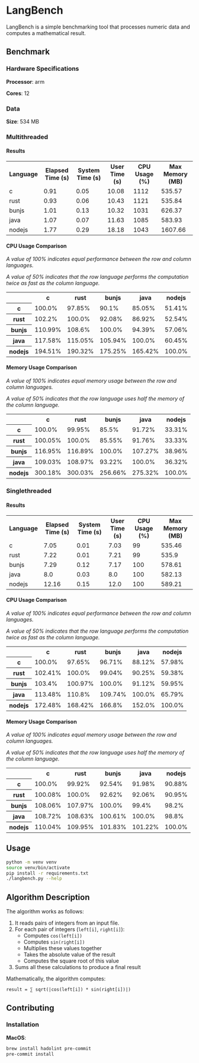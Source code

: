 # LangBench

LangBench is a simple benchmarking tool that processes numeric data and computes a mathematical result.

## Benchmark

### Hardware Specifications

**Processor**: arm

**Cores**: 12

### Data

**Size**: 534 MB

### Multithreaded

#### Results

<table><tr><th>Language</th><th>Elapsed Time (s)</th><th>System Time (s)</th><th>User Time (s)</th><th>CPU Usage (%)</th><th>Max Memory (MB)</th></tr><tr><td>c</td><td>0.91</td><td>0.05</td><td>10.08</td><td>1112</td><td>535.57</td></tr><tr><td>rust</td><td>0.93</td><td>0.06</td><td>10.43</td><td>1121</td><td>535.84</td></tr><tr><td>bunjs</td><td>1.01</td><td>0.13</td><td>10.32</td><td>1031</td><td>626.37</td></tr><tr><td>java</td><td>1.07</td><td>0.07</td><td>11.63</td><td>1085</td><td>583.93</td></tr><tr><td>nodejs</td><td>1.77</td><td>0.29</td><td>18.18</td><td>1043</td><td>1607.66</td></tr></table>

#### CPU Usage Comparison

*A value of 100% indicates equal performance between the row and column languages.*

*A value of 50% indicates that the row language performs the computation twice as fast as the column language.*

<table><tr><th></th><th>c</th><th>rust</th><th>bunjs</th><th>java</th><th>nodejs</th></tr><tr><th>c</th><td>100.0%</td><td>97.85%</td><td>90.1%</td><td>85.05%</td><td>51.41%</td></tr><tr><th>rust</th><td>102.2%</td><td>100.0%</td><td>92.08%</td><td>86.92%</td><td>52.54%</td></tr><tr><th>bunjs</th><td>110.99%</td><td>108.6%</td><td>100.0%</td><td>94.39%</td><td>57.06%</td></tr><tr><th>java</th><td>117.58%</td><td>115.05%</td><td>105.94%</td><td>100.0%</td><td>60.45%</td></tr><tr><th>nodejs</th><td>194.51%</td><td>190.32%</td><td>175.25%</td><td>165.42%</td><td>100.0%</td></tr></table>

#### Memory Usage Comparison

*A value of 100% indicates equal memory usage between the row and column languages.*

*A value of 50% indicates that the row language uses half the memory of the column language.*

<table><tr><th></th><th>c</th><th>rust</th><th>bunjs</th><th>java</th><th>nodejs</th></tr><tr><th>c</th><td>100.0%</td><td>99.95%</td><td>85.5%</td><td>91.72%</td><td>33.31%</td></tr><tr><th>rust</th><td>100.05%</td><td>100.0%</td><td>85.55%</td><td>91.76%</td><td>33.33%</td></tr><tr><th>bunjs</th><td>116.95%</td><td>116.89%</td><td>100.0%</td><td>107.27%</td><td>38.96%</td></tr><tr><th>java</th><td>109.03%</td><td>108.97%</td><td>93.22%</td><td>100.0%</td><td>36.32%</td></tr><tr><th>nodejs</th><td>300.18%</td><td>300.03%</td><td>256.66%</td><td>275.32%</td><td>100.0%</td></tr></table>

### Singlethreaded

#### Results

<table><tr><th>Language</th><th>Elapsed Time (s)</th><th>System Time (s)</th><th>User Time (s)</th><th>CPU Usage (%)</th><th>Max Memory (MB)</th></tr><tr><td>c</td><td>7.05</td><td>0.01</td><td>7.03</td><td>99</td><td>535.46</td></tr><tr><td>rust</td><td>7.22</td><td>0.01</td><td>7.21</td><td>99</td><td>535.9</td></tr><tr><td>bunjs</td><td>7.29</td><td>0.12</td><td>7.17</td><td>100</td><td>578.61</td></tr><tr><td>java</td><td>8.0</td><td>0.03</td><td>8.0</td><td>100</td><td>582.13</td></tr><tr><td>nodejs</td><td>12.16</td><td>0.15</td><td>12.0</td><td>100</td><td>589.21</td></tr></table>

#### CPU Usage Comparison

*A value of 100% indicates equal performance between the row and column languages.*

*A value of 50% indicates that the row language performs the computation twice as fast as the column language.*

<table><tr><th></th><th>c</th><th>rust</th><th>bunjs</th><th>java</th><th>nodejs</th></tr><tr><th>c</th><td>100.0%</td><td>97.65%</td><td>96.71%</td><td>88.12%</td><td>57.98%</td></tr><tr><th>rust</th><td>102.41%</td><td>100.0%</td><td>99.04%</td><td>90.25%</td><td>59.38%</td></tr><tr><th>bunjs</th><td>103.4%</td><td>100.97%</td><td>100.0%</td><td>91.12%</td><td>59.95%</td></tr><tr><th>java</th><td>113.48%</td><td>110.8%</td><td>109.74%</td><td>100.0%</td><td>65.79%</td></tr><tr><th>nodejs</th><td>172.48%</td><td>168.42%</td><td>166.8%</td><td>152.0%</td><td>100.0%</td></tr></table>

#### Memory Usage Comparison

*A value of 100% indicates equal memory usage between the row and column languages.*

*A value of 50% indicates that the row language uses half the memory of the column language.*

<table><tr><th></th><th>c</th><th>rust</th><th>bunjs</th><th>java</th><th>nodejs</th></tr><tr><th>c</th><td>100.0%</td><td>99.92%</td><td>92.54%</td><td>91.98%</td><td>90.88%</td></tr><tr><th>rust</th><td>100.08%</td><td>100.0%</td><td>92.62%</td><td>92.06%</td><td>90.95%</td></tr><tr><th>bunjs</th><td>108.06%</td><td>107.97%</td><td>100.0%</td><td>99.4%</td><td>98.2%</td></tr><tr><th>java</th><td>108.72%</td><td>108.63%</td><td>100.61%</td><td>100.0%</td><td>98.8%</td></tr><tr><th>nodejs</th><td>110.04%</td><td>109.95%</td><td>101.83%</td><td>101.22%</td><td>100.0%</td></tr></table>

## Usage

```bash
python -m venv venv
source venv/bin/activate
pip install -r requirements.txt
./langbench.py --help
```

## Algorithm Description

The algorithm works as follows:

1. It reads pairs of integers from an input file.
2. For each pair of integers (`left[i]`, `right[i]`):
   - Computes `cos(left[i])`
   - Computes `sin(right[i])`
   - Multiplies these values together
   - Takes the absolute value of the result
   - Computes the square root of this value
3. Sums all these calculations to produce a final result

Mathematically, the algorithm computes:

```
result = ∑ sqrt(|cos(left[i]) * sin(right[i])|)
```

## Contributing

### Installation

**MacOS**:

```bash
brew install hadolint pre-commit
pre-commit install
```
